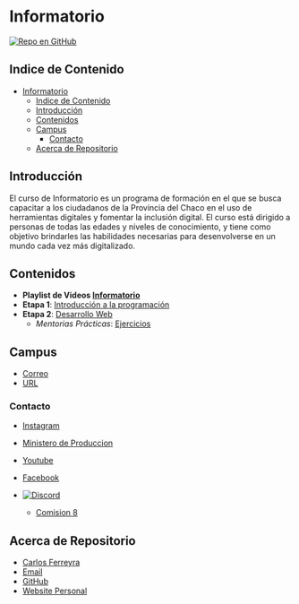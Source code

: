 # Informatorio

[![Repo en GitHub](https://img.shields.io/badge/GitHub-Repository-blue.svg)](https://github.com/carlosferreyra/informatorio)

## Indice de Contenido

- [Informatorio](#informatorio)
  - [Indice de Contenido](#indice-de-contenido)
  - [Introducción](#introducción)
  - [Contenidos](#contenidos)
  - [Campus](#campus)
    - [Contacto](#contacto)
  - [Acerca de Repositorio](#acerca-de-repositorio)

## Introducción

El curso de Informatorio es un programa de formación en el que se busca capacitar a los ciudadanos
de la Provincia del Chaco en el uso de herramientas digitales y fomentar la inclusión digital. El
curso está dirigido a personas de todas las edades y niveles de conocimiento, y tiene como objetivo
brindarles las habilidades necesarias para desenvolverse en un mundo cada vez más digitalizado.

## Contenidos

- **Playlist de Videos
  [Informatorio](https://www.youtube.com/playlist?list=PLxvuVQxok4aI_dkIWXPWOEKE7QszvPdR1)**
- **Etapa 1**: [Introducción a la programación](./Etapa1/README.md)
- **Etapa 2**: [Desarrollo Web](./Etapa2/README.md)
  - _Mentorias Prácticas_: [Ejercicios](./Etapa2/exercises/README.md)

## Campus

- [Correo](informatorio@chaco.gob.ar)
- [URL](https://campus-informatorio.chaco.gob.ar/)

### Contacto

- [Instagram](https://www.instagram.com/informatorio/)
- [Ministero de Produccion](https://produccion.chaco.gov.ar/)
- [Youtube](https://www.youtube.com/@informatorio-)
- [Facebook](https://www.facebook.com/informatorio.chaco)
- [![Discord](https://img.shields.io/badge/Discord-7289DA?style=for-the-badge&logo=discord&logoColor=white)](https://discord.gg/w5NXgPSs)

  - [Comision 8](https://discord.gg/w5NXgPSs)

## Acerca de Repositorio

- [Carlos Ferreyra](https://www.linkedin.com/in/eduferreyraok/)
- [Email](mailto:eduferreyraok@gmail.com)
- [GitHub](https://github.com/carlosferreyra)
- [Website Personal](https://www.carlosferreyra.me/)
